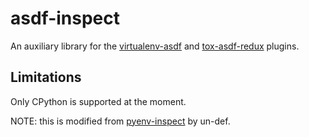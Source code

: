 # asdf-inspect

An auxiliary library for the [virtualenv-asdf][virtualenv-asdf] and [tox-asdf-redux][tox-asdf-redux] plugins.

## Limitations

Only CPython is supported at the moment.


NOTE: this is modified from [pyenv-inspect][pyenv-inspect] by un-def.

[pyenv-inspect]: https://github.com/un-def/pyenv-inspect
[virtualenv-asdf]: https://github.com/lanshark/virtualenv-asdf
[tox-asdf-redux]: https://github.com/lanshark/tox-asdf-redux
